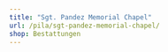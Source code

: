 ```yaml
---
title: "Sgt. Pandez Memorial Chapel"
url: /pila/sgt-pandez-memorial-chapel/
shop: Bestattungen
---
```

